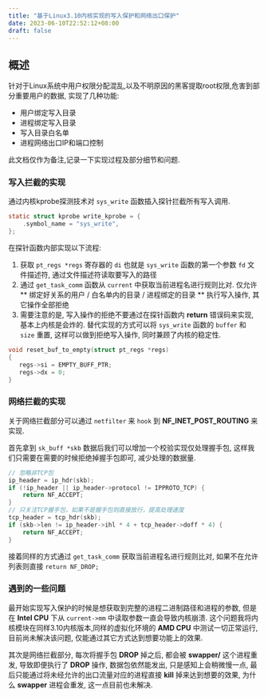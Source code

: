 ```yaml
---
title: "基于Linux3.10内核实现的写入保护和网络出口保护"
date: 2023-06-10T22:52:12+08:00
draft: false
---
```


## 概述

针对于Linux系统中用户权限分配混乱,以及不明原因的黑客提取root权限,危害到部分重要用户的数据, 实现了几种功能:

 - 用户绑定写入目录
 - 进程绑定写入目录
 - 写入目录白名单
 - 进程网络出口IP和端口控制

此文档仅作为备注,记录一下实现过程及部分细节和问题.

### 写入拦截的实现

通过内核kprobe探测技术对 `sys_write` 函数插入探针拦截所有写入调用. 

```c
static struct kprobe write_kprobe = {  
	.symbol_name = "sys_write",  
};
```
在探针函数内部实现以下流程:

 1. 获取 `pt_regs *regs` 寄存器的 `di` 也就是 `sys_write` 函数的第一个参数 `fd` 文件描述符, 通过文件描述符读取要写入的路径
 2. 通过 `get_task_comm` 函数从 `current` 中获取当前进程名进行规则比对. 仅允许 ** 绑定好关系的用户 / 白名单内的目录 / 进程绑定的目录 ** 执行写入操作, 其它操作全部拒绝
 3. 需要注意的是, 写入操作的拒绝不要通过在探针函数内 **return** 错误码来实现, 基本上内核是会炸的. 替代实现的方式可以将 `sys_write` 函数的 `buffer` 和 `size` 重置, 这样可以做到拒绝写入操作, 同时兼顾了内核的稳定性.
 
 ```c
 void reset_buf_to_empty(struct pt_regs *regs)  
{  
	regs->si = EMPTY_BUFF_PTR;  
	regs->dx = 0;  
}
 ```

### 网络拦截的实现

关于网络拦截部分可以通过 `netfilter` 来 `hook` 到 **NF_INET_POST_ROUTING** 来实现.

首先拿到 `sk_buff *skb` 数据后我们可以增加一个校验实现仅处理握手包, 这样我们只需要在需要的时候拒绝掉握手包即可, 减少处理的数据量.
```c
// 忽略非TCP包  
ip_header = ip_hdr(skb);  
if (!ip_header || ip_header->protocol != IPPROTO_TCP) {  
	return NF_ACCEPT;  
}  
// 只关注TCP握手包，如果不是握手包则直接放行，提高处理速度  
tcp_header = tcp_hdr(skb);  
if (skb->len != ip_header->ihl * 4 + tcp_header->doff * 4) {  
	return NF_ACCEPT;  
}
```
接着同样的方式通过 `get_task_comm` 获取当前进程名进行规则比对, 如果不在允许列表则直接 `return NF_DROP;`

### 遇到的一些问题

最开始实现写入保护的时候是想获取到完整的进程二进制路径和进程的参数, 但是在 **Intel CPU** 下从 `current->mm` 中读取参数一直会导致内核崩溃. 这个问题我将内核模块在同样3.10内核版本,同样的虚拟化环境的 **AMD CPU** 中测试一切正常运行, 目前尚未解决该问题, 仅能通过其它方式达到想要功能上的效果.

其次是网络拦截部分, 每次将握手包 **DROP** 掉之后, 都会被 **swapper/** 这个进程重发, 导致即便执行了 **DROP** 操作, 数据包依然能发出, 只是感知上会稍微慢一点, 最后只能通过将未经允许的出口流量对应的进程直接 **kill** 掉来达到想要的效果, 为什么 **swapper** 进程会重发, 这一点目前也未解决.


